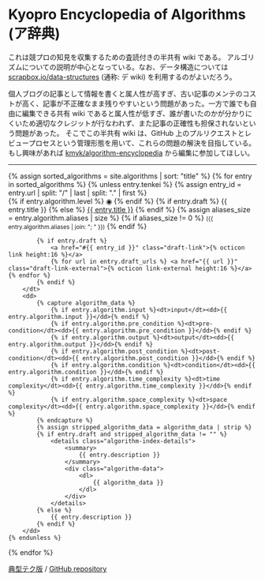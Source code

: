 # Kyopro Encyclopedia of Algorithms (ア辞典)

これは競プロの知見を収集するための査読付きの半共有 wiki である。
アルゴリズムについての説明が中心となっている。なお、データ構造については [scrapbox.io/data-structures](https://scrapbox.io/data-structures/) (通称: デ wiki) を利用するのがよいだろう。

個人ブログの記事として情報を書くと属人性が高すぎ、古い記事のメンテのコストが高く、記事が不正確なまま残りやすいという問題があった。一方で誰でも自由に編集できる共有 wiki であると属人性が低すぎ、誰が書いたのかが分かりにくいため適切なクレジットが行なわれず、また記事の正確性も担保されないという問題があった。
そこでこの半共有 wiki は、GitHub 上のプルリクエストとレビュープロセスという管理形態を用いて、これらの問題の解決を目指している。
もし興味があれば [kmyk/algorithm-encyclopedia](https://github.com/kmyk/algorithm-encyclopedia) から編集に参加してほしい。

<hr>

<dl>
{% assign sorted_algorithms = site.algorithms | sort: "title" %}
{% for entry in sorted_algorithms %}
    {% unless entry.tenkei %}
        {% assign entry_id = entry.url | split: "/" | last | split: "." | first %}
        <dt id="{{ entry_id }}">
            {% if entry.algorithm.level %}
                <span style="font-style: normal;" class="rating-color-{{ entry.algorithm.level }}">&#x25C9;</span>
            {% endif %}
            {% if entry.draft %}
                {{ entry.title }}
            {% else %}
                <a href="{{ entry.url | relative_url }}">{{ entry.title }}</a>
            {% endif %}
            {% assign aliases_size = entry.algorithm.aliases | size %}
            {% if aliases_size != 0 %}
                <small>({{ entry.algorithm.aliases | join: "; " }})</small>
            {% endif %}

            {% if entry.draft %}
                <a href="#{{ entry_id }}" class="draft-link">{% octicon link height:16 %}</a>
                {% for url in entry.draft_urls %} <a href="{{ url }}" class="draft-link-external">{% octicon link-external height:16 %}</a>{% endfor %}
            {% endif %}
        </dt>
        <dd>
            {% capture algorithm_data %}
                {% if entry.algorithm.input %}<dt>input</dt><dd>{{ entry.algorithm.input }}</dd>{% endif %}
                {% if entry.algorithm.pre_condition %}<dt>pre-condition</dt><dd>{{ entry.algorithm.pre_condition }}</dd>{% endif %}
                {% if entry.algorithm.output %}<dt>output</dt><dd>{{ entry.algorithm.output }}</dd>{% endif %}
                {% if entry.algorithm.post_condition %}<dt>post-condition</dt><dd>{{ entry.algorithm.post_condition }}</dd>{% endif %}
                {% if entry.algorithm.condition %}<dt>condition</dt><dd>{{ entry.algorithm.condition }}</dd>{% endif %}
                {% if entry.algorithm.time_complexity %}<dt>time complexity</dt><dd>{{ entry.algorithm.time_complexity }}</dd>{% endif %}
                {% if entry.algorithm.space_complexity %}<dt>space complexity</dt><dd>{{ entry.algorithm.space_complexity }}</dd>{% endif %}
            {% endcapture %}
            {% assign stripped_algorithm_data = algorithm_data | strip %}
            {% if entry.draft and stripped_algorithm_data != "" %}
                <details class="algorithm-index-details">
                    <summary>
                        {{ entry.description }}
                    </summary>
                    <div class="algorithm-data">
                        <dl>
                            {{ algorithm_data }}
                        </dl>
                    </div>
                </details>
            {% else %}
                {{ entry.description }}
            {% endif %}
        </dd>
    {% endunless %}
{% endfor %}
</dl>

<div class="footer-links">
    <a href="{{ "/tenkei" | relative_url }}">典型テク版</a> /
    <a href="{{ site.github.repository_url }}">GitHub repository</a>
</div>
